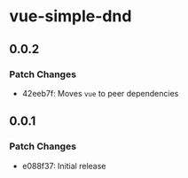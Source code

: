 # vue-simple-dnd

## 0.0.2

### Patch Changes

- 42eeb7f: Moves `vue` to peer dependencies

## 0.0.1

### Patch Changes

- e088f37: Initial release
